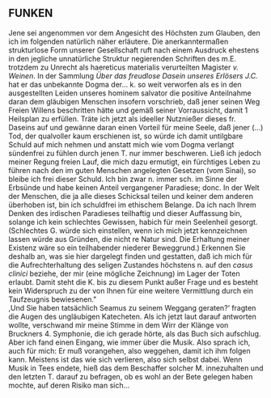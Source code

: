 ## FUNKEN
Jene sei angenommen vor dem Angesicht des Höchsten zum Glauben, den ich im folgenden natürlich näher erläutere. Die anerkanntermaßen strukturlose Form unserer Gesellschaft ruft nach einem Ausdruck ehestens in den jegliche unnatürliche Struktur negierenden Schriften des m.E. trotzdem zu Unrecht als haereticus materialis verurteilten Magister *v. Weinen*. In der Sammlung *Über das freudlose Dasein unseres Erlösers J.C.* hat er das unbekannte Dogma der... k. so weit verworfen als es in den ausgestellten Leiden unseres hominem salvator die positive Anteilnahme daran dem gläubigen Menschen insofern vorschrieb, daß jener seinen Weg Freien Willens beschritten hätte und gemäß seiner Vorraussicht, damit 1 Heilsplan zu erfüllen. Träte ich jetzt als ideeller Nutznießer dieses fr. Daseins auf und gewänne daran einen Vorteil für meine Seele, daß jener (...) Tod, der qualvoller kaum erschienen ist, so würde ich damit untilgbare Schuld auf mich nehmen und anstatt mich wie vom Dogma verlangt sündenfrei zu fühlen durch jenen T. nur immer beschweren. Ließ ich jedoch meiner Regung freien Lauf, die mich dazu ermutigt, ein fürchtiges Leben zu führen nach den im guten Menschen angelegten Gesetzen (vom Sinai), so bleibe ich frei dieser Schuld. Ich bin zwar n. immer sch. im Sinne der Erbsünde und habe keinen Anteil vergangener Paradiese; donc. In der Welt der Menschen, die ja alle dieses Schicksal teilen und keiner dem anderen überhoben ist, bin ich schuldfrei im ethischem Belange. Da ich nach Ihrem Denken des irdischen Paradieses teilhaftig und dieser Auffassung bin, solange ich kein schlechtes Gewissen, habich für mein Seelenheil gesorgt. (Schlechtes G. würde sich einstellen, wenn ich mich jetzt kennzeichnen lassen würde aus Gründen, die nicht re Natur sind. Die Erhaltung meiner Existenz wäre so ein teilhabender niederer Beweggrund.) Erkennen Sie deshalb an, was sie hier dargelegt finden und gestatten, daß ich mich für die Aufrechterhaltung des seligen Zustandes höchstens n. auf den *casus clinici* beziehe, der mir (eine mögliche Zeichnung) im Lager der Toten erlaubt. Damit steht die K. bis zu diesem Punkt außer Frage und es besteht kein Widerspruch zu der von Ihnen für eine weitere Vermittlung durch ein Taufzeugnis bewiesenen.&quot;    
 ,Und Sie haben tatsächlich Seamus zu seinem Weggang geraten?‘ fragten die Augen des ungläubigen Katecheten. Als ich jetzt laut darauf antworten wollte, verschwand mir meine Stimme in dem Wirr der Klänge von Bruckners 4. Symphonie, die ich gerade hörte, als das Buch sich aufschlug. Aber ich fand einen Eingang, wie immer über die Musik. Also sprach ich, auch für mich: Er muß vorangehen, also weggehen, damit ich ihm folgen kann. Meistens ist das wie sich verlieren, also sich selbst dabei. Wenn Musik in Tees endete, hieß das dem Beschaffer solcher M. innezuhalten und den letzten T. darauf zu befragen, ob es wohl an der Bete gelegen haben mochte, auf deren Risiko man sich...   
